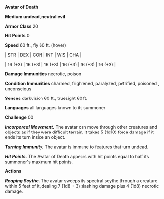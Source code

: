**Avatar of Death**

**Medium undead, neutral evil**

**Armor Class** 20

**Hit Points** 0

**Speed** 60 ft., fly 60 ft. (hover)

|   STR   |   DEX   |   CON   |   INT   |   WIS   |   CHA   |
  
| 16 (+3) | 16 (+3) | 16 (+3) | 16 (+3) | 16 (+3) | 16 (+3) |

**Damage Immunities** necrotic, poison

**Condition Immunities** charmed, frightened, paralyzed, petrified, poisoned , unconscious

**Senses** darkvision 60 ft., truesight 60 ft.

**Languages** all languages known to its summoner

**Challenge** 00

***Incorporeal Movement.*** The avatar can move through other creatures and objects as if they were difficult terrain. It takes 5 (1d10) force damage if it ends its turn inside an object.

***Turning Immunity.*** The avatar is immune to features that turn undead.

***Hit Points.*** The Avatar of Death appears with hit points equal to half its summoner's maximum hit points.

**Actions**

***Reaping Scythe.*** The avatar sweeps its spectral scythe through a creature within 5 feet of it, dealing 7 (1d8 + 3) slashing damage plus 4 (1d8) necrotic damage.

